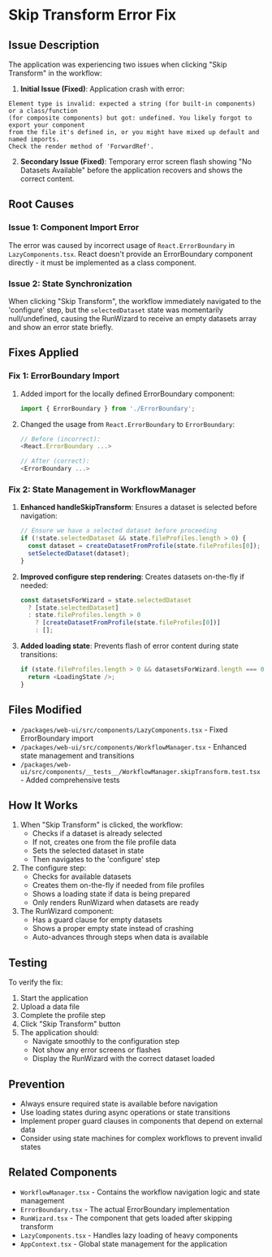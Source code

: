 # Skip Transform Error Fix

## Issue Description
The application was experiencing two issues when clicking "Skip Transform" in the workflow:

1. **Initial Issue (Fixed)**: Application crash with error:
```
Element type is invalid: expected a string (for built-in components) or a class/function 
(for composite components) but got: undefined. You likely forgot to export your component 
from the file it's defined in, or you might have mixed up default and named imports. 
Check the render method of 'ForwardRef'.
```

2. **Secondary Issue (Fixed)**: Temporary error screen flash showing "No Datasets Available" before the application recovers and shows the correct content.

## Root Causes

### Issue 1: Component Import Error
The error was caused by incorrect usage of `React.ErrorBoundary` in `LazyComponents.tsx`. 
React doesn't provide an ErrorBoundary component directly - it must be implemented as a 
class component.

### Issue 2: State Synchronization
When clicking "Skip Transform", the workflow immediately navigated to the 'configure' step, but the `selectedDataset` state was momentarily null/undefined, causing the RunWizard to receive an empty datasets array and show an error state briefly.

## Fixes Applied

### Fix 1: ErrorBoundary Import
1. Added import for the locally defined ErrorBoundary component:
   ```typescript
   import { ErrorBoundary } from './ErrorBoundary';
   ```

2. Changed the usage from `React.ErrorBoundary` to `ErrorBoundary`:
   ```typescript
   // Before (incorrect):
   <React.ErrorBoundary ...>
   
   // After (correct):
   <ErrorBoundary ...>
   ```

### Fix 2: State Management in WorkflowManager
1. **Enhanced handleSkipTransform**: Ensures a dataset is selected before navigation:
   ```typescript
   // Ensure we have a selected dataset before proceeding
   if (!state.selectedDataset && state.fileProfiles.length > 0) {
     const dataset = createDatasetFromProfile(state.fileProfiles[0]);
     setSelectedDataset(dataset);
   }
   ```

2. **Improved configure step rendering**: Creates datasets on-the-fly if needed:
   ```typescript
   const datasetsForWizard = state.selectedDataset 
     ? [state.selectedDataset] 
     : state.fileProfiles.length > 0 
       ? [createDatasetFromProfile(state.fileProfiles[0])]
       : [];
   ```

3. **Added loading state**: Prevents flash of error content during state transitions:
   ```typescript
   if (state.fileProfiles.length > 0 && datasetsForWizard.length === 0) {
     return <LoadingState />;
   }
   ```

## Files Modified
- `/packages/web-ui/src/components/LazyComponents.tsx` - Fixed ErrorBoundary import
- `/packages/web-ui/src/components/WorkflowManager.tsx` - Enhanced state management and transitions
- `/packages/web-ui/src/components/__tests__/WorkflowManager.skipTransform.test.tsx` - Added comprehensive tests

## How It Works
1. When "Skip Transform" is clicked, the workflow:
   - Checks if a dataset is already selected
   - If not, creates one from the file profile data
   - Sets the selected dataset in state
   - Then navigates to the 'configure' step
2. The configure step:
   - Checks for available datasets
   - Creates them on-the-fly if needed from file profiles
   - Shows a loading state if data is being prepared
   - Only renders RunWizard when datasets are ready
3. The RunWizard component:
   - Has a guard clause for empty datasets
   - Shows a proper empty state instead of crashing
   - Auto-advances through steps when data is available

## Testing
To verify the fix:
1. Start the application
2. Upload a data file
3. Complete the profile step
4. Click "Skip Transform" button
5. The application should:
   - Navigate smoothly to the configuration step
   - Not show any error screens or flashes
   - Display the RunWizard with the correct dataset loaded

## Prevention
- Always ensure required state is available before navigation
- Use loading states during async operations or state transitions
- Implement proper guard clauses in components that depend on external data
- Consider using state machines for complex workflows to prevent invalid states

## Related Components
- `WorkflowManager.tsx` - Contains the workflow navigation logic and state management
- `ErrorBoundary.tsx` - The actual ErrorBoundary implementation
- `RunWizard.tsx` - The component that gets loaded after skipping transform
- `LazyComponents.tsx` - Handles lazy loading of heavy components
- `AppContext.tsx` - Global state management for the application
